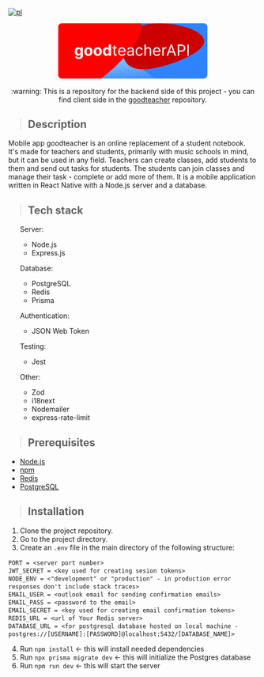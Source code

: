 [![pl](https://img.shields.io/badge/lang-pl-blue.svg)](https://github.com/ukashu/goodteacher-api/blob/main/readme/README.pl.md)
<div align="center">
  <img src="./readme/banner_api_round.svg" width="60%" height="auto"/>
  <p>:warning: This is a repository for the backend side of this project - you can find client side in the <a href="https://github.com/ukashu/goodteacher">goodteacher</a> repository.</p>
</div>

>## Description
Mobile app goodteacher is an online replacement of a student notebook. It's made for teachers and students, primarily with music schools in mind, but it can be used in any field. Teachers can create classes, add students to them and send out tasks for students. The students can join classes and manage their task - complete or add more of them. It is a mobile application written in React Native with a Node.js server and a database.

>## Tech stack
<ul>
  <p>Server:</p>
    <ul>
      <li>Node.js</li>
      <li>Express.js</li>
    </ul>
  <p>Database:</p>
    <ul>
      <li>PostgreSQL</li>
      <li>Redis</li>
      <li>Prisma</li>
    </ul>
  <p>Authentication:</p>
    <ul>
      <li>JSON Web Token</li>
    </ul>
  <p>Testing:</p>
    <ul>
      <li>Jest</li>
    </ul>
  <p>Other:</p>
    <ul>
      <li>Zod</li>
      <li>i18next</li>
      <li>Nodemailer</li>
      <li>express-rate-limit</li>
    </ul>
</ul>

>## Prerequisites

<ul>
  <li><a href="https://nodejs.org/">Node.js</a></li>
  <li><a href="https://www.npmjs.com/">npm</a></li>
  <li><a href="https://redis.io/">Redis</a></li>
  <li><a href="https://www.postgresql.org/">PostgreSQL</a></li>
</ul>

>## Installation

1. Clone the project repository.
2. Go to the project directory.
3. Create an ```.env``` file in the main directory of the following structure:
```
PORT = <server port number>
JWT_SECRET = <key used for creating sesion tokens>
NODE_ENV = <"development" or "production" - in production error responses don't include stack traces>
EMAIL_USER = <outlook email for sending confirmation emails>
EMAIL_PASS = <password to the email>
EMAIL_SECRET = <key used for creating email confirmation tokens>
REDIS_URL = <url of Your Redis server>
DATABASE_URL = <for postgresql database hosted on local machine - postgres://[USERNAME]:[PASSWORD]@localhost:5432/[DATABASE_NAME]>
```
4. Run ```npm install``` <- this will install needed dependencies
5. Run ```npx prisma migrate dev``` <- this will initialize the Postgres database
6. Run ```npm run dev``` <- this will start the server
